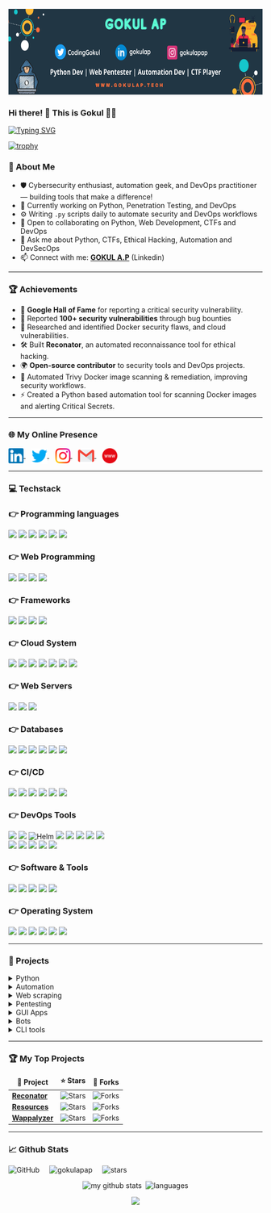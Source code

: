 <!--
**gokulapap/gokulapap** is a ✨ _special_ ✨ repository because its `README.md` (this file) appears on your GitHub profile.
Here are some ideas to get you started:
Default

- 🔭 I’m currently working on ...
- 🌱 I’m currently learning ...
- 👯 I’m looking to collaborate on ...
- 🤔 I’m looking for help with ...
- 💬 Ask me about ...
- 📫 How to reach me: ..
- ⚡ Fun fact: ..
-->

<!--
<img src="./img/gitbanner.svg" height=170px width=670px></img>
-->

<img src="./img/github-banner.svg" height=170px width=670px></img>

### Hi there! 👋 This is Gokul 👨‍💻

[![Typing SVG](https://readme-typing-svg.herokuapp.com/?font=Ubuntu&color=%2336BCF7&vCenter=true&height=35&lines=root%40gokul~%23+whoami;%E2%9C%93+Python+Developer;%E2%9C%93+Web+Pentester;%E2%9C%93+CTF+Player;%E2%9C%93+Automation+Developer;%E2%9C%93+DevOps+Engineer;%E2%9C%93+Bug+Bounty+Hunter;%E2%9C%93+Cloud+Security+Researcher)](https://git.io/typing-svg)

[![trophy](https://github-profile-trophy.vercel.app/?username=gokulapap&theme=onedark&row=1&margin-w=2&margin-h=2)](https://github.com/gokulapap)

### 🚀 About Me

- 🛡️ Cybersecurity enthusiast, automation geek, and DevOps practitioner — building tools that make a difference!
- 🔭 Currently working on Python, Penetration Testing, and DevOps
- ⚙️ Writing `.py` scripts daily to automate security and DevOps workflows
- 🤝 Open to collaborating on Python, Web Development, CTFs and DevOps
- 💬 Ask me about Python, CTFs, Ethical Hacking, Automation and DevSecOps
- 📫 Connect with me: **[GOKUL A.P](https://www.linkedin.com/in/gokulap)** (Linkedin)

<hr>

### 🏆 Achievements
- 🏅 **Google Hall of Fame** for reporting a critical security vulnerability.
- 🐞 Reported **100+ security vulnerabilities** through bug bounties
- 🔎 Researched and identified Docker security flaws, and cloud vulnerabilities.
- 🛠️ Built **Reconator**, an automated reconnaissance tool for ethical hacking.
- 🌍 **Open-source contributor** to security tools and DevOps projects.
- 🔧 Automated Trivy Docker image scanning & remediation, improving security workflows.
- ⚡ Created a Python based automation tool for scanning Docker images and alerting Critical Secrets.

<hr>

### 🌐  My Online Presence

<p align="left">
<a href="https://www.linkedin.com/in/gokulap" target="_blank">
  <img align="center" alt="gokulap | Linkedin" width="30px" src="https://github.com/SatYu26/SatYu26/blob/master/Assets/Linkedin.svg" />
</a> &nbsp;&nbsp;
<a href="https://twitter.com/CodingGokul" target="_blank">
  <img align="center" alt="gokulap | Twitter" width="31px" src="https://github.com/SatYu26/SatYu26/blob/master/Assets/Twitter.svg" />
</a> &nbsp;&nbsp;
<a href="https://www.instagram.com/gokulapap" target="_blank">
  <img align="center" alt="gokulap | Instagram" width="30px" src="https://github.com/SatYu26/SatYu26/blob/master/Assets/Instagram.svg" />
</a> &nbsp;&nbsp;
<a href="mailto:apgokul008@gmail.com">
  <img align="center" alt="gokulap | Gmail" width="32px" src="https://github.com/SatYu26/SatYu26/blob/master/Assets/Gmail.svg" />
</a> &nbsp;&nbsp;
<a href="https://gokulapap.github.io">
<img align="center" alt="gokulap | Blog" width="30px" src="https://github.com/SatYu26/SatYu26/blob/master/Assets/www.svg" />
</a> 
<p>

<hr>

### 💻 Techstack
 
### 👉 Programming languages
<p>
<img src="https://img.shields.io/badge/Python-00599C.svg?logo=python&logoColor=white"/>
<img src="https://img.shields.io/badge/Bash-681c64.svg?logo=gnubash&logoColor=white"/>
<img src="https://img.shields.io/badge/C%20-%232370ED.svg?logo=c&logoColor=white"/>
<img src="https://img.shields.io/badge/C++%20-%2300599C.svg?logo=c%2B%2B&logoColor=white"/>
<img src="https://img.shields.io/badge/Java-%23ED8B00.svg?logo=openjdk&logoColor=white"/>
<img src="https://img.shields.io/badge/Go-%2300ADD8.svg?&logo=go&logoColor=white"/>
</p>

### 👉 Web Programming
<p>
<img src="https://img.shields.io/badge/HTML5%20-%23E34F26.svg?logo=html5&logoColor=white"/>
<img src="https://img.shields.io/badge/JavaScript%20-%23F7DF1E.svg?logo=javascript&logoColor=black"/>
<img src="https://img.shields.io/badge/Bootstrap-%23563D7C.svg?style=flat&logo=bootstrap&logoColor=white"/>
<img src="https://img.shields.io/badge/WordPress-%2321759B.svg?logo=wordpress&logoColor=white"/>
</p>

### 👉 Frameworks
<p>
<img src="https://img.shields.io/badge/Selenium-008000.svg?logo=selenium&logoColor=white"/>
<img src="https://img.shields.io/badge/Flask-00599C.svg?logo=flask&logoColor=white"/>
<img src="https://img.shields.io/badge/Django-0f5238.svg?logo=django&logoColor=white"/>
<img src="https://img.shields.io/badge/FastAPI-00599C.svg?logo=fastapi&logoColor=white"/>
</p>

### 👉 Cloud System
<p>
<img src="https://img.shields.io/badge/Heroku-430098?logo=heroku&logoColor=fffe"/>
<img src="https://img.shields.io/badge/Google%20Cloud-%234285F4.svg?logo=google-cloud&logoColor=white"/>
<img src="https://img.shields.io/badge/DigitalOcean-%230167ff.svg?logo=digitalOcean&logoColor=white"/>
<img src="https://img.shields.io/badge/Firebase-039BE5?logo=Firebase&logoColor=white"/>
<img src="https://custom-icon-badges.demolab.com/badge/Microsoft%20Azure-0089D6?logo=msazure&logoColor=white"/>
<img src="https://img.shields.io/badge/AWS-%23ED8B00.svg?logo=amazon-web-services&logoColor=white"/>
<img src="https://img.shields.io/badge/Netlify-4d9abf.svg?logo=netlify&logoColor=white"/>  
</p>

### 👉 Web Servers
<p>
<img src="https://custom-icon-badges.demolab.com/badge/Nginx-009900?logo=nginx"/>
<img src="https://img.shields.io/badge/Apache-812878.svg?logo=apache&logoColor=white"/>
<img src="https://img.shields.io/badge/Gunicorn-499848.svg?logo=gunicorn&logoColor=white"/>
</p>

### 👉 Databases
<p>
<img src="https://img.shields.io/badge/PostgreSQL-336791.svg?logo=postgresql&logoColor=white"/>
<img src="https://img.shields.io/badge/MySQL-4479A1?logo=mysql&logoColor=fff"/>
<img src="https://custom-icon-badges.demolab.com/badge/OracleSQL-F80000?logo=oracle&logoColor=fff"/>
<img src="https://img.shields.io/badge/Sqlite-1a7dc4.svg?logo=sqlite&logoColor=white"/>
<img src="https://img.shields.io/badge/Redis-%23DD0031.svg?logo=redis&logoColor=white"/>
<img src="https://img.shields.io/badge/MongoDB-%234ea94b.svg?logo=mongodb&logoColor=white"/>
</p>

### 👉 CI/CD
<p>
<img src="https://img.shields.io/badge/GitHub_Actions-2088FF?logo=github-actions&logoColor=white"/>
<img src="https://img.shields.io/badge/Jenkins-D24939?logo=jenkins&logoColor=white"/>
<img src="https://custom-icon-badges.demolab.com/badge/ArgoWorkflows-E27602.svg?logo=argocd-new&logoColor=white"/>
<img src="https://img.shields.io/badge/Travis%20CI-3EAAAF?logo=travisci&logoColor=fff"/>
<img src="https://img.shields.io/badge/CircleCI-343434?logo=circleci&logoColor=fff"/>
<img src="https://custom-icon-badges.demolab.com/badge/ArgoCD-E27602.svg?logo=argocd-new&logoColor=white"/>
</p>

### 👉 DevOps Tools
<p>
  <img src="https://img.shields.io/badge/Docker-2496ED.svg?logo=docker&logoColor=white"/>
  <img src="https://img.shields.io/badge/Kubernetes-326CE5.svg?logo=kubernetes&logoColor=white"/>
  <img src="https://img.shields.io/badge/Helm-0F1689.svg?logo=helm&logoColor=white" alt="Helm"/>  
  <img src="https://img.shields.io/badge/Terraform-7B42BC.svg?logo=terraform&logoColor=white"/>
  <img src="https://img.shields.io/badge/Jenkins-D24939.svg?logo=jenkins&logoColor=white"/>
  <img src="https://img.shields.io/badge/Git-F05032.svg?logo=git&logoColor=white"/>
  <img src="https://img.shields.io/badge/GitHub-343434.svg?logo=github&logoColor=white"/>
  <img src="https://custom-icon-badges.demolab.com/badge/Teleport-6200EA?logo=teleport-new&logocolor=white"/>
  <br>
  <img src="https://img.shields.io/badge/Prometheus-E6522C.svg?logo=prometheus&logoColor=white"/>
  <img src="https://img.shields.io/badge/Grafana-F46800.svg?logo=grafana&logoColor=white"/>
  <img src="https://img.shields.io/badge/Slack-4A154B.svg?logo=slack&logoColor=white"/>
  <img src="https://custom-icon-badges.demolab.com/badge/Hashicorp%20Vault-0D597F?logo=vault&logocolor=white"/>
  <img src="https://img.shields.io/badge/Jira-0052CC?logo=jira&logoColor=fff"/>
</p>

### 👉 Software & Tools
<p>
<img src="https://img.shields.io/badge/Dockers-0db7ed.svg?logo=docker&logoColor=white"/>
<img src="https://img.shields.io/badge/Kubernetes-326CE5?logo=kubernetes&logoColor=fff"/>
<img src="https://img.shields.io/badge/Git-F1502F.svg?logo=git&logoColor=white"/>
<img src="https://img.shields.io/badge/Notion-ffffff.svg?logo=notion&logoColor=black"/>
<img src="https://custom-icon-badges.demolab.com/badge/VS%20Code-0078d7.svg?logo=vsc&logoColor=white"/>
</p>

### 👉 Operating System
<p>
<img src="https://custom-icon-badges.demolab.com/badge/Windows-0078D6?logo=windows11&logoColor=white"/>
<img src="https://img.shields.io/badge/Kali%20Linux-557C94?logo=kalilinux&logoColor=fff"/>
<img src="https://img.shields.io/badge/Ubuntu-E95420?logo=ubuntu&logoColor=white"/>
<img src="https://img.shields.io/badge/Alpine%20Linux-0D597F?logo=alpinelinux&logoColor=fff"/>
<img src="https://img.shields.io/badge/macOS-343434?logo=apple&logoColor=F0F0F0"/>  
<img src="https://img.shields.io/badge/Android-3DDC84?logo=android&logoColor=white"/>
</p>


<!--
**📩 Latest Tech Blog Posts**
-->

<hr>

### 📘 Projects

<!-- split -->

<details>
<summary>Python</summary>
<ul>

<li><a href="https://github.com/gokulapap/Linux-Visual-Search" target="_blank">Linux Visual Search</a></li>
<li><a href="https://github.com/gokulapap/subdomainer-flask" target="_blank">Subdomainer Flask</a></li>
<li><a href="https://github.com/gokulapap/certificate-generator" target="_blank">Certificate Generator</a></li>

</ul>
</details>

<!-- split -->

<details>
<summary>Automation</summary>
<ul>

<li><a href="https://github.com/gokulapap/Reconator">Reconator</a></li>
<li><a href="https://github.com/gokulapap/online_class_automation">Online class Automation</a></li>

</ul>
</details>

<!-- split -->

<details>
<summary>Web scraping</summary>
<ul>

<li><a href="https://github.com/gokulapap/freedemy" target="_blank">Free Udemy API</a></li>
<li><a href="https://github.com/gokulapap/Autoscraper-n-blogger">Autoscraper-n-blogger</a></li>

</ul>
</details>

<!-- split -->

<details>
<summary>Pentesting</summary>
<ul>

<li><a href="https://github.com/gokulapap/submax" target="_blank">Submax</a></li>
<li><a href="https://github.com/gokulapap/Reconator">Reconator</a></li>
<li><a href="https://github.com/gokulapap/subdomainer-flask" target="_blank">Subdomainer flask</a></li>
<li><a href="https://github.com/gokulapap/dirbrute" target="_blank">Dirbrute</a></li>
<li><a href="https://github.com/gokulapap/bugdork" target="_blank">Bugdork</a></li>

</ul>
</details>

<!-- split -->

<details>
<summary>GUI Apps</summary>
<ul>

<li><a href="https://github.com/gokulapap/eazy-entry" target="_blank">Eazy Entry</a></li>

</ul>
</details>

<!-- split -->

<details>
<summary>Bots</summary>
<ul>

<li><a href="https://github.com/gokulapap/telebots" target="_blank">Telegram bots</a></li>
<li><a href="https://github.com/gokulapap/ai-chat-bot" target="_blank">AI Chat bot</a></li>
<li><a href="https://github.com/gokulapap/whatsasena-plugins" target="_blank">Whatsapp bots</a></li>

</ul>
</details>

<!-- split -->

<details>
<summary>CLI tools</summary>
<ul>

<li><a href="https://github.com/gokulapap/wget-drive" target="_blank">Wget Drive</a></li>
<li><a href="https://github.com/gokulapap/urlencode" target="_blank">Urlencode</a></li>
<li><a href="https://github.com/gokulapap/To-Do" target="_blank">To-Do</a></li>
<li><a href="https://github.com/gokulapap/wappalyzer-cli" target="_blank">Wappalyzer-CLI</a></li>
<li><a href="https://github.com/gokulapap/add-del-proto" target="_blank">Add-del-Proto</a></li>
<li><a href="https://github.com/gokulapap/Unshortener" target="_blank">Unshortener</a></li>
<li><a href="https://github.com/gokulapap/CovidVisualizer" target="_blank">Covid Visualizer</a></li>

</ul>
</details>

<hr>

### 🏆 My Top Projects

<table>
  <thead align="center">
    <tr border: none;>
      <td><b>📘 Project</b></td>
      <td><b>⭐ Stars</b></td>
      <td><b>🤝 Forks</b></td>
    </tr>
  </thead>
  <tbody>
    <tr>
      <td><a href="https://github.com/gokulapap/Reconator"><b>Reconator</b></a></td>
      <td><img alt="Stars" src="https://img.shields.io/github/stars/gokulapap/Reconator?style=flat-square&labelColor=343b41"/></td>
      <td><img alt="Forks" src="https://img.shields.io/github/forks/gokulapap/Reconator?style=flat-square&labelColor=343b41"/></td>
    </tr>
    <tr>
      <td><a href="https://github.com/gokulapap/Pentesting-Resources"><b>Resources</b></a></td>
      <td><img alt="Stars" src="https://img.shields.io/github/stars/gokulapap/Pentesting-Resources?style=flat-square&labelColor=343b41"/></td>
      <td><img alt="Forks" src="https://img.shields.io/github/forks/gokulapap/Pentesting-Resources?style=flat-square&labelColor=343b41"/></td>
    </tr>
    <tr>
      <td><a href="https://github.com/gokulapap/wappalyzer-cli"><b>Wappalyzer</b></a></td>
      <td><img alt="Stars" src="https://img.shields.io/github/stars/gokulapap/wappalyzer-cli?style=flat-square&labelColor=343b41"/></td>
      <td><img alt="Forks" src="https://img.shields.io/github/forks/gokulapap/wappalyzer-cli?style=flat-square&labelColor=343b41"/></td>
    </tr>  
  </tbody>
</table>

<hr> 

### 📈 Github Stats
<!-- status codes -->
<p>
<img alt="GitHub" src="https://img.shields.io/badge/dynamic/json?logo=github&label=Github%20followers&query=%24.data.totalSubs&url=https%3A%2F%2Fapi.spencerwoo.com%2Fsubstats%2F%3Fsource%3Dgithub%26queryKey%3Dgokulapap">
</a>
&nbsp; &nbsp;
<img src="https://komarev.com/ghpvc/?username=gokulapap" alt="gokulapap"/>
&nbsp; &nbsp;
<img src="https://img.shields.io/github/stars/madushadhanushka?label=Stars" alt="stars">
</p>
  
<p align="center">
<img src="https://github-readme-stats.vercel.app/api?username=gokulapap&show_icons=true&theme=tokyonight" alt="my github stats" width="420"/>&nbsp;
<img src="https://github-readme-stats.vercel.app/api/top-langs/?username=gokulapap&layout=compact&theme=tokyonight" alt="languages" height="165">
</p>

<p align=center>
<img src="https://github-readme-streak-stats.herokuapp.com?user=gokulapap&theme=tokyonight&date_format=M%20j%5B%2C%20Y%5D"></img>
</p>
